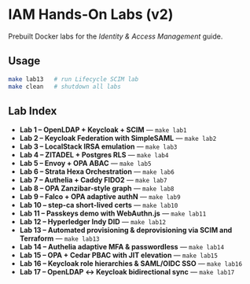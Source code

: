 # IAM Hands-On Labs (v2)

Prebuilt Docker labs for the *Identity & Access Management* guide.

## Usage

```bash
make lab13   # run Lifecycle SCIM lab
make clean   # shutdown all labs
```

## Lab Index

- **Lab 1 – OpenLDAP + Keycloak + SCIM** — `make lab1`
- **Lab 2 – Keycloak Federation with SimpleSAML** — `make lab2`
- **Lab 3 – LocalStack IRSA emulation** — `make lab3`
- **Lab 4 – ZITADEL + Postgres RLS** — `make lab4`
- **Lab 5 – Envoy + OPA ABAC** — `make lab5`
- **Lab 6 – Strata Hexa Orchestration** — `make lab6`
- **Lab 7 – Authelia + Caddy FIDO2** — `make lab7`
- **Lab 8 – OPA Zanzibar-style graph** — `make lab8`
- **Lab 9 – Falco + OPA adaptive authN** — `make lab9`
- **Lab 10 – step-ca short-lived certs** — `make lab10`
- **Lab 11 – Passkeys demo with WebAuthn.js** — `make lab11`
- **Lab 12 – Hyperledger Indy DID** — `make lab12`
- **Lab 13 – Automated provisioning & deprovisioning via SCIM and Terraform** — `make lab13`
- **Lab 14 – Authelia adaptive MFA & passwordless** — `make lab14`
- **Lab 15 – OPA + Cedar PBAC with JIT elevation** — `make lab15`
- **Lab 16 – Keycloak role hierarchies & SAML/OIDC SSO** — `make lab16`
- **Lab 17 – OpenLDAP ↔ Keycloak bidirectional sync** — `make lab17`